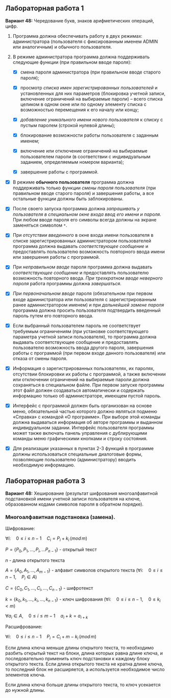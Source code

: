## Лабораторная работа 1

**Вариант 48:** Чередование букв, знаков арифметических операций, цифр.

1.  Программа должна обеспечивать работу в двух режимах: администратора (пользователя с фиксированным именем ADMIN или аналогичным) и обычного пользователя.

2. В режиме администратора программа должна поддерживать следующие функции (при правильном вводе пароля):
	- [x] смена пароля администратора (при правильном вводе старого пароля);
	- [x] просмотр *списка имен зарегистрированных пользователей* и установленных для них параметров (блокировка учетной записи, включение ограничений на выбираемые пароли) – всего списка целиком в одном окне или по одному элементу списка с возможностью перемещения к его началу или концу;
	- [x] *добавление уникального имени нового пользователя* к списку с пустым паролем (строкой нулевой длины);
	- [x] блокирование возможности работы пользователя с заданным именем;
	- [x] включение или отключение ограничений на выбираемые пользователем пароли (в соответствии с индивидуальным заданием, определяемым номером варианта);
	- [x] завершение работы с программой.


- [x] В режиме **обычного пользователя** программа должна поддерживать только функции *смены пароля пользователя* (при правильном вводе старого пароля) и завершения работы, а все остальные функции должны быть заблокированы.

- [x]  После своего запуска программа должна *запрашивать у пользователя в специальном окне входа ввод его имени и пароля*. При любом вводе пароля его символы всегда должны на экране заменяться символом `*`.

- [x] При *отсутствии введенного* в окне входа имени пользователя в списке зарегистрированных администратором пользователей программа должна выдавать *соответствующее сообщение* и предоставлять пользователю возможность повторного ввода имени или завершения работы с программой.

- [x] При *неправильном вводе* пароля программа должна выдавать *соответствующее сообщение* и предоставлять пользователю возможность повторного ввода. *При трехкратном вводе неверного пароля* работа программы должна *завершаться*.

- [x] *При первоначальном вводе* пароля (обязательном при первом входе администратора или пользователя с зарегистрированным ранее администратором именем) и при *дальнейшей замене пароля* программа должна просить пользователя подтвердить введенный пароль путем его повторного ввода.

- [x] Если выбранный пользователем пароль не соответствует требуемым ограничениям (при установке соответствующего параметра учетной записи пользователя), то программа должна выдавать соответствующее сообщение и предоставлять пользователю возможность ввода другого пароля, завершения работы с программой (при первом входе данного пользователя) или отказа от смены пароля.

- [x] Информация о зарегистрированных пользователях, их паролях, отсутствии блокировки их работы с программой, а также включении или отключении ограничений на выбираемые пароли должна сохраняться в специальном файле. При первом запуске программы этот файл должен создаваться автоматически и содержать информацию только об администраторе, имеющем пустой пароль.

- [x] Интерфейс с программой должен быть организован на основе меню, обязательной частью которого должно являться подменю «Справка» с командой «О программе». При выборе этой команды должна выдаваться информация об авторе программы и выданном индивидуальном задании. Интерфейс пользователя программы может также включать панель управления с дублирующими команды меню графическими кнопками и строку состояния.

- [x] Для реализации указанных в пунктах 2-3 функций в программе должны использоваться специальные диалоговые формы, позволяющие пользователю (администратору) вводить необходимую информацию.




## Лабораторная работа 3

**Вариант 48:** Хеширование (результат шифрования многоалфавитной подстановкой имени учетной записи пользователя на ключе, образованном кодами символов пароля в обратном порядке).


### Многоалфавитная подстановка (замена). 


Шифрование:

$\forall i: \quad 0 \leq i \leq n-1 \quad C_{i} = P_{i} + k_{i} \, (mod \,m)$

$P=\{P_0, P_1, ..., P_i, ... P_{n-1}\}$ - открытый текст

$n$ - длина открытого текста

$A = \{A_0, A_1, ..., A_{m-1}\}$ - алфавит символов открытого текста ($\forall i: \quad 0 \leq i \leq n-1, \quad P_i \in A$)

$C = \{C_0, C_1, ..., C_i, ..., C_{n-1}\}$ - шифротекст

$k = \{k_0, k_1, ..., k_i, ..., k_{n-1}\}$ - ключ шифрования ($\forall i: \quad 0 \leq i \leq n-1, \quad 0 \leq k_i < m$)

$\forall a_i \in A, \quad 0 \leq i \leq m-1 \quad a_i + k = a_{i+k}$



Расшифрование:

$\forall i: \quad 0 \leq i \leq n-1 \quad P_i = C_i + m - k_i \, (mod \, m)$

Если длина ключа меньше длины открытого текста, то необходимо разбить открытый текст на блоки, длина которых равна длине ключа, и последовательно применить ключ подстановки к каждому блоку открытого текста. Если длина открытого текста не кратна длине ключа, то последний блок не расширяется, а используется необходимое число элементов ключа.

Если длина ключа больше длины открытого текста, то ключ усекается до нужной длины.